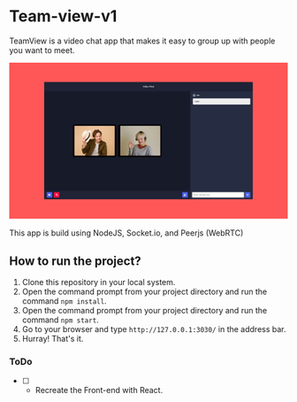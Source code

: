 # Team-view-v1

TeamView is a video chat app that makes it easy to group up with people you want to meet.

![IMG](./video-chat.png)

This app is build using NodeJS, Socket.io, and Peerjs (WebRTC)

## How to run the project?

1. Clone this repository in your local system.
2. Open the command prompt from your project directory and run the command `npm install`.
3. Open the command prompt from your project directory and run the command `npm start`.
4. Go to your browser and type `http://127.0.0.1:3030/` in the address bar.
5. Hurray! That's it.

### ToDo

- [ ] - Recreate the Front-end with React.
